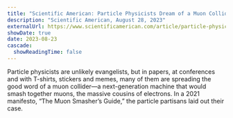 ```yaml
---
title: "Scientific American: Particle Physicists Dream of a Muon Collider"
description: "Scientific American, August 28, 2023"
externalUrl: https://www.scientificamerican.com/article/particle-physicists-dream-of-a-muon-collider/
showDate: true
date: 2023-08-23
cascade:
  showReadingTime: false
---
```


Particle physicists are unlikely evangelists, but in papers, at conferences and with T-shirts, stickers and memes, many of them are spreading the good word of a muon collider—a next-generation machine that would smash together muons, the massive cousins of electrons. In a 2021 manifesto, “The Muon Smasher’s Guide,” the particle partisans laid out their case. 